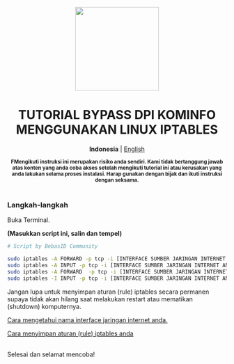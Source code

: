 <p align="center">
  <img src="https://upload.wikimedia.org/wikipedia/commons/a/af/Tux.png" width="192">
</p>
<h1 align="center">TUTORIAL BYPASS DPI KOMINFO MENGGUNAKAN LINUX IPTABLES</h1>

<p align="center">
    <b>Indonesia</b> | <a href="linuxiptables-tutorial.en.md">English</a>
</p>

<p align="center">
  <b><sup>FMengikuti instruksi ini merupakan risiko anda sendiri. Kami tidak bertanggung jawab atas konten yang anda coba akses setelah mengikuti tutorial ini atau kerusakan yang anda lakukan selama proses instalasi. Harap gunakan dengan bijak dan ikuti instruksi dengan seksama.</sup></b><br><br>
</p>

### Langkah-langkah
Buka Terminal.

**(Masukkan script ini, salin dan tempel)**

```bash
# Script by BebasID Community

sudo iptables -A FORWARD -p tcp -i [INTERFACE SUMBER JARINGAN INTERNET ANDA] -m string --string "Location: http://lamanlabuh.aduankonten.id/" --algo bm -j DROP
sudo iptables -A INPUT -p tcp -i [INTERFACE SUMBER JARINGAN INTERNET ANDA] -m string --string "Location: http://lamanlabuh.aduankonten.id" --algo bm -j DROP
sudo iptables -A FORWARD  -p tcp -i [INTERFACE SUMBER JARINGAN INTERNET ANDA] -m string --string "Location: http://lamanlabuh.aduankonten.id" --algo bm -j DROP
sudo iptables -I INPUT -p tcp -i [INTERFACE SUMBER JARINGAN INTERNET ANDA] --tcp-flags ALL RST,ACK -j DROP
```

Jangan lupa untuk menyimpan aturan (rule) iptables secara permanen supaya tidak akan hilang saat melakukan restart atau mematikan (shutdown) komputernya.

<a href="https://musaamin.web.id/linux-cara-mengetahui-nama-interface-jaringan/#:~:text=Dengan%20perintah-,ifconfig,-1">Cara mengetahui nama interface jaringan internet anda.</a>

<a href="https://www.cyberciti.biz/faq/how-to-save-iptables-firewall-rules-permanently-on-linux/#:~:text=Saving%20iptables%20firewall%20rules%20permanently%20on%20Linux">Cara menyimpan aturan (rule) iptables anda</a>

<br>
Selesai dan selamat mencoba!
